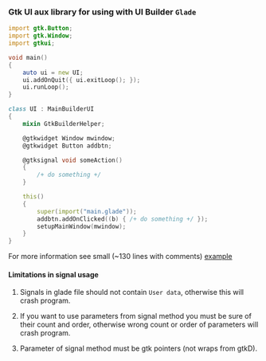 ### Gtk UI aux library for using with UI Builder `Glade`

```d
import gtk.Button;
import gtk.Window;
import gtkui;

void main()
{
    auto ui = new UI;
    ui.addOnQuit({ ui.exitLoop(); });
    ui.runLoop();
}

class UI : MainBuilderUI
{
    mixin GtkBuilderHelper;

    @gtkwidget Window mwindow;
    @gtkwidget Button addbtn;

    @gtksignal void someAction()
    {
        /+ do something +/
    }

    this()
    {
        super(import("main.glade"));
        addbtn.addOnClicked((b) { /+ do something +/ });
        setupMainWindow(mwindow);
    }
}
```

For more information see small (~130 lines with comments) [example](example/app.d)

#### Limitations in signal usage

1. Signals in glade file should not contain `User data`,
otherwise this will crash program.

2. If you want to use parameters from signal method you must be sure of
their count and order, otherwise wrong count or order of parameters
will crash program.

3. Parameter of signal method must be gtk pointers (not wraps from gtkD).